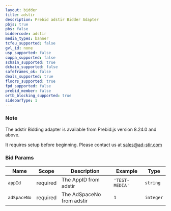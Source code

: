 ```yaml
---
layout: bidder
title: adstir
description: Prebid adstir Bidder Adapter
pbjs: true
pbs: false
biddercode: adstir
media_types: banner
tcfeu_supported: false
gvl_id: none
usp_supported: false
coppa_supported: false
schain_supported: true
dchain_supported: false
safeframes_ok: false
deals_supported: true
floors_supported: true
fpd_supported: false
prebid_member: false
ortb_blocking_supported: true
sidebarType: 1
---
```


### Note

The adstir Bidding adapter is available from Prebid.js version 8.24.0 and above.

It requires setup before beginning. Please contact us at [sales@ad-stir.com](mailto:sales@ad-stir.com)

### Bid Params


| Name | Scope    | Description | Example  | Type     |
|-------|----------|---------------------------|----------|----------|
| `appId` | required | The AppID from adstir | `'TEST-MEDIA'` | `string` |
| `adSpaceNo` | required | The AdSpaceNo from adstir | `1` | `integer` |

